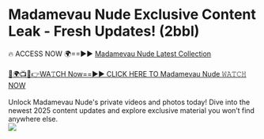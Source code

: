 # Madamevau Nude Exclusive Content Leak - Fresh Updates! (2bbl)

🔥 ACCESS NOW 🌍==►► <a href="https://tinyurl.com/yc657z5k" rel="nofollow">Madamevau Nude Latest Collection</a>
<br><br>
[🔴🌍📺📱👉WA𝚃CH Now==►► CLICK HERE TO Madamevau Nude 𝚆𝙰𝚃𝙲𝙷 NOW](https://tinyurl.com/yc657z5k)
<br><br>
Unlock Madamevau Nude's private videos and photos today! Dive into the newest 2025 content updates and explore exclusive material you won’t find anywhere else.
<br>
<a href="https://tinyurl.com/yc657z5k" rel="nofollow" data-target="animated-image.originalLink"><img src="https://camo.githubusercontent.com/8a4f000d20f83aca3bf7ec5f350d767afa0574a8a352519fd8cfa583a6f93a33/68747470733a2f2f692e696d6775722e636f6d2f644a486b345a712e676966" data-canonical-src="https://i.imgur.com/dJHk4Zq.gif" style="max-width: 100%; display: inline-block;" data-target="animated-image.originalImage"></a>
<br>

